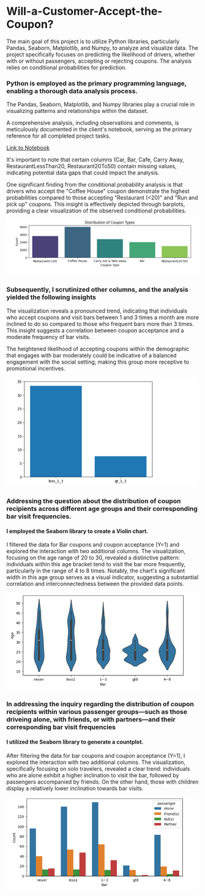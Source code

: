 # Will-a-Customer-Accept-the-Coupon?

The main goal of this project is to utilize Python libraries, particularly Pandas, Seaborn, Matplotlib, and Numpy, to analyze and visualize data. The project specifically focuses on predicting the likelihood of drivers, whether with or without passengers, accepting or rejecting coupons. The analysis relies on conditional probabilities for prediction.

### Python is employed as the primary programming language, enabling a thorough data analysis process.
The Pandas, Seaborn, Matplotlib, and Numpy libraries play a crucial role in visualizing patterns and relationships within the dataset.

A comprehensive analysis, including observations and comments, is meticulously documented in the client's notebook, serving as the primary reference for all completed project tasks.

[Link to Notebook](https://github.com/Soha1950/ds_as5/blob/main/prompt.ipynb)

It's important to note that certain columns (Car, Bar, Cafe, Carry Away, RestaurantLessThan20, Restaurant20To50) contain missing values, indicating potential data gaps that could impact the analysis.

One significant finding from the conditional probability analysis is that drivers who accept the "Coffee House" coupon demonstrate the highest probabilities compared to those accepting "Restaurant (<20)" and "Run and pick up" coupons. This insight is effectively depicted through barplots, providing a clear visualization of the observed conditional probabilities.

![Image of chart 1](https://github.com/Soha1950/ds_as5/blob/main/screenshot/coupon1.png)

### Subsequently, I scrutinized other columns, and the analysis yielded the following insights
The visualization reveals a pronounced trend, indicating that individuals who accept coupons and visit bars between 1 and 3 times a month are more inclined to do so compared to those who frequent bars more than 3 times. This insight suggests a correlation between coupon acceptance and a moderate frequency of bar visits.

The heightened likelihood of accepting coupons within the demographic that engages with bar moderately could be indicative of a balanced engagement with the social setting, making this group more receptive to promotional incentives.

![Image of chart 2](https://github.com/Soha1950/ds_as5/blob/main/screenshot/image2.png)

### Addressing the question about the distribution of coupon recipients across different age groups and their corresponding bar visit frequencies.
#### I employed the Seaborn library to create a Violin chart.
I filtered the data for Bar coupons and coupon acceptance (Y=1) and explored the interaction with two additional columns. The visualization, focusing on the age range of 20 to 30, revealed a distinctive pattern: individuals within this age bracket tend to visit the bar more frequently, particularly in the range of 4 to 8 times. Notably, the chart's significant width in this age group serves as a visual indicator, suggesting a substantial correlation and interconnectedness between the provided data points.

![Image of chart 3](https://github.com/Soha1950/ds_as5/blob/main/screenshot/image3.png)

### In addressing the inquiry regarding the distribution of coupon recipients within various passenger groups—such as those driveing alone, with friends, or with partners—and their corresponding bar visit frequencies
#### I utilized the Seaborn library to generate a countplot.
After filtering the data for bar coupons and coupon acceptance (Y=1), I explored the interaction with two additional columns. The visualization, specifically focusing on solo travelers, revealed a clear trend: individuals who are alone exhibit a higher inclination to visit the bar, followed by passengers accompanied by friends. On the other hand, those with children display a relatively lower inclination towards bar visits.

![Image of chart 4](https://github.com/Soha1950/ds_as5/blob/main/screenshot/Screenshot%202024-02-29%20173851.png)
